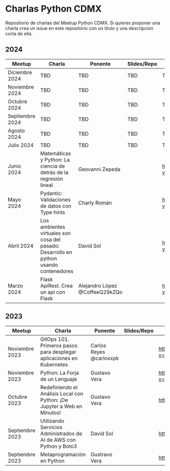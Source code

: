 # Charlas Python CDMX
Repositorio de charlas del Meetup Python CDMX. Si quieres proponer una charla crea un issue en este repositorio con un titulo y una descripcion corta de ella.

## 2024
| Meetup          | Charla                                                                                | Ponente                        | Slides/Repo | Grabacion                                   |
| --------------- | ------------------------------------------------------------------------------------- | ------------------------------ | ----------- | ------------------------------------------- |
| Diciembre 2024  | TBD                                                                                   | TBD                            | TBD         | TBD                                         |
| Noviembre 2024  | TBD                                                                                   | TBD                            | TBD         | TBD                                         |
| Octubre 2024    | TBD                                                                                   | TBD                            | TBD         | TBD                                         |
| Septiembre 2024 | TBD                                                                                   | TBD                            | TBD         | TBD                                         |
| Agosto 2024     | TBD                                                                                   | TBD                            | TBD         | TBD                                         |
| Julio 2024      | TBD                                                                                   | TBD                            | TBD         | TBD                                         |
| Junio 2024      | Matemáticas y Python: La ciencia de detrás de la regresión lineal                     | Geovanni Zepeda                |             | https://www.youtube.com/watch?v=BmSI2IgHG_c |
| Mayo 2024       | Pydantic: Validaciones de datos con Type hints                                        | Charly Román                   |             | https://www.youtube.com/watch?v=acpwiu_sfjk |
| Abril 2024      | Los ambientes virtuales son cosa del pasado: Desarrollo en python usando contenedores | David Sol                      |             | https://www.youtube.com/watch?v=emJYJhFe0l8 |
| Marzo 2024      | Flask ApiRest. Crea un api con Flask                                                  | Alejandro López @CoffeeQ29kZQo |             | https://www.youtube.com/watch?v=MMHaIrZ1ISw |

## 2023
| Meetup          | Charla                                                                   | Ponente                 | Slides/Repo | Grabacion                                   |
| --------------- | ------------------------------------------------------------------------ | ----------------------- | ----------- | ------------------------------------------- |
| Noviembre 2023  | GitOps 101. Primeros pasos para desplegar aplicaciones en Kubernetes     | Carlos Reyes @carlosxpk |             | https://www.youtube.com/watch?v=3hT2KTOA8Qo |
| Noviembre 2023  | Python: La Forja de un Lenguaje                                          | Gustavo Vera            |             | https://www.youtube.com/watch?v=3hT2KTOA8Qo |
| Octubre 2023    | Redefiniendo el Análisis Local con Python: ¡De Jupyter a Web en Minutos! | Gustavo Vera            |             | https://youtube.com/live/vhlPmOgrvUA        |
| Septiembre 2023 | Utilizando Servicios Administrados de AI de AWS con Python y Boto3       | David Sol               |             | https://youtube.com/live/YNcqrukgQQY        |
| Septiembre 2023 | Metaprogramación en Python                                               | Gustravo Vera           |             | https://youtube.com/live/YNcqrukgQQY        |
